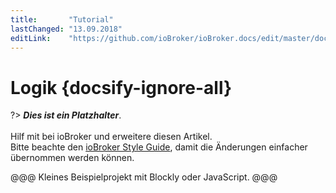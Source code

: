 ```yaml
---
title:       "Tutorial"
lastChanged: "13.09.2018"
editLink:    "https://github.com/ioBroker/ioBroker.docs/edit/master/docs/tutorial/logik.md"
---
```


# Logik {docsify-ignore-all}

?> ***Dies ist ein Platzhalter***. 
   <br><br>
   Hilf mit bei ioBroker und erweitere diesen Artikel.   
   Bitte beachte den [ioBroker Style Guide](appendix/style_guide), 
   damit die Änderungen einfacher übernommen werden können.

@@@ Kleines Beispielprojekt mit Blockly oder JavaScript. @@@
